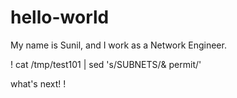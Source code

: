 # hello-world

My name is Sunil, and I work as a Network Engineer.


!
cat /tmp/test101 | sed 's/SUBNETS/& permit/'

what's next!
!
